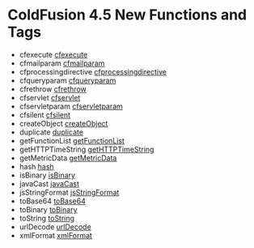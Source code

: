 # ColdFusion 4.5 New Functions and Tags

- cfexecute [cfexecute](../tags/cfexecute.md)
- cfmailparam [cfmailparam](../tags/cfmailparam.md)
- cfprocessingdirective [cfprocessingdirective](../tags/cfprocessingdirective.md)
- cfqueryparam [cfqueryparam](../tags/cfqueryparam.md)
- cfrethrow [cfrethrow](../tags/cfrethrow.md)
- cfservlet [cfservlet](../tags/cfservlet.md)
- cfservletparam [cfservletparam](../tags/cfservletparam.md)
- cfsilent [cfsilent](../tags/cfsilent.md)
- createObject [createObject](../functions/createobject.md)
- duplicate [duplicate](../functions/duplicate.md)
- getFunctionList [getFunctionList](../functions/getfunctionlist.md)
- getHTTPTimeString [getHTTPTimeString](../functions/gethttptimestring.md)
- getMetricData [getMetricData](../functions/getmetricdata.md)
- hash [hash](../functions/hash.md)
- isBinary [isBinary](../functions/isbinary.md)
- javaCast [javaCast](../functions/javacast.md)
- jsStringFormat [jsStringFormat](../functions/jsstringformat.md)
- toBase64 [toBase64](../functions/tobase64.md)
- toBinary [toBinary](../functions/tobinary.md)
- toString [toString](../functions/tostring.md)
- urlDecode [urlDecode](../functions/urldecode.md)
- xmlFormat [xmlFormat](../functions/xmlformat.md)
